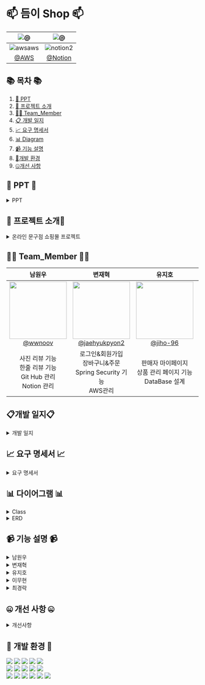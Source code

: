 #  📫 듬이 Shop 📫



<!--![256컬러](https://github.com/NovTeamProject/Team_Project/assets/145524959/3298851f-7534-4304-99b3-55106605b887)-->


<div>

| **![@](https://github.com/DeumE-Shop/DeumE-Shop/assets/145524959/9eb4164b-6aff-4d7e-95db-08819308bfca)** |  **![@](https://github.com/DeumE-Shop/DeumE-Shop/assets/145524959/5b99770c-ecc7-4cb8-bd7f-3daf8883278d)** |
| :------: |  :------: |
|  ![awsaws](https://github.com/NovTeamProject/Team_Project/assets/145963611/c33a2433-81d8-4137-88d6-c7c7c350a030)  |  ![notion2](https://github.com/NovTeamProject/Team_Project/assets/145963611/8e1e720e-e202-4ad8-9767-0befe6dcf529)  | 
|  [@AWS](http://deume.kro.kr)  |   [@Notion](https://feline-khaan-f70.notion.site/c388c2f473824cd8a40cf9d2f6707238?pvs=4)  |  


</div>

## 📚 목차 📚

01. [📂 PPT](#-PPT-)
02. [📖 프로젝트 소개](#-프로젝트-소개)
03. [🙋‍♀️ Team_Member](#%EF%B8%8F-team_member-%EF%B8%8F)
04. [📋 개발 일지](#개발-일지)
05. [📈  요구 명세서](#-요구-명세서-)
06. [📊 Diagram](#-다이어그램-)
07. [📹 기능 설명](#-기능-설명-)
08. [🔨개발 환경](#-개발-환경-)
09. [🤐개선 사항](#-개선-사항-)


## 📂 PPT 📂
<details><summary>PPT</summary>      

[<img src="https://github.com/DeumE-Shop/DeumE-Shop/assets/145524959/8356b741-de29-408a-8ef5-ead43fa5cf31" width="200px" height="200px">](https://www.canva.com/design/DAF6GN9LCiM/cuiRsAhDyBvKBWDXnjZ48g/view?utm_content=DAF6GN9LCiM&utm_campaign=designshare&utm_medium=link&utm_source=editor)
<br> 👆👆👆👆👆👆👆👆👆

</details>

## 📖 프로젝트 소개📖
<details><summary>온라인 문구점 쇼핑몰 프로젝트</summary>
<br>
 
### 개요
 
고객들에게 편리하고 학습에 필요한 문구 및  다양한제품을 판매하는 온라인 쇼핑몰을 구축하는 것입니다. <br/>
이를 통해 고객들은 집에서 편하게 쇼핑을 즐길 수 있으며, 다양한 제품을 필요로 하는 구매자와 제품을 파는 판매자가 쇼핑몰을 이용 합니다.

### 시장조사
 
- 경쟁사: 천재쇼핑몰,모닝글로리,문구랜드,알파
- 차별화 포인트: 관리자가 판매를 하는 것이 아니라 이용자가 판매자로 가입하여 판매를 합니다. (인증필요)

### 핵심 기능

- 회원가입 및 로그인 기능
- 제품 목록 및 상세페이지 표시
- 장바구니 및 주문 기능
- 리뷰 및 평점 기능
- 판매 실적 그래프 시각화

</details>



## 🙋‍♀️ Team_Member 🙋‍♀️

<div>

| **남원우** | **변재혁** | **유지호** | **이무현** | **최경락** | 
| :------: |  :------: | :------: | :------: | :------: | 
| [<img src="https://avatars.githubusercontent.com/u/145524959?v=4" height=150 width=150> <br/> @wwnoov](https://github.com/wwnoov) |[<img src="https://avatars.githubusercontent.com/u/145942491?v=4" height=150 width=150> <br/> @jaehyukpyon2](https://github.com/jaehyukpyon2)|[<img src="https://avatars.githubusercontent.com/u/145963790?v=4" height=150 width=150> <br/> @jiho-96](https://github.com/jiho-96)|[<img src="https://avatars.githubusercontent.com/u/145963633?v=4" height=150 width=150> <br/> @LMH9999](https://github.com/LMH9999)| [<img src="https://avatars.githubusercontent.com/u/140072536?v=4" height=150 width=150> <br/> @raknrak](https://github.com/raknrak) |
| 사진 리뷰 기능 <br>한줄 리뷰 기능<br>Git Hub 관리 <br>Notion 관리 |로그인&회원가입  <br> 장바구니&주문  <br> Spring Security 기능 <br> AWS관리 |  판매자 마이페이지 <br> 상품 관리 페이지 기능 <br> DataBase 설계 | 관리자 기능 <br> 공지사항 기능 <br> AWS관리 |상품 등록&수정 기능 <br> 상품 목록 기능 <br> Notion 관리| 

</div>


## 📋개발 일지📋
<details><summary>개발 일지</summary>

![image](https://github.com/Last-but-not-LEAST/LBNL/assets/145524959/7ee74521-51ab-47cc-b638-a43a225c1608)


</details>

## 📈 요구 명세서 📈

<details><summary>요구 명세서</summary>



https://github.com/DeumE-Shop/DeumE-Shop/assets/145524959/087bc6f0-0301-4eba-b463-1cf9df92aff7

[클릭시이동](https://feline-khaan-f70.notion.site/90cc985f6d4048c8a248e9375a6cc272)


</details>
  

## 📊 다이어그램 📊



<details><summary>Class</summary>

![LBNL2](https://github.com/DeumE-Shop/DeumE-Shop/assets/145524959/36105387-ceaa-4b45-8527-ec3648b5cbb7)


</details>


<details><summary>ERD</summary>
 
![image](https://github.com/DeumE-Shop/DeumE-Shop/assets/145524959/258b47b0-1dbd-4dd4-9d2f-f65a594f33c4)

    
</details>

## 📹 기능 설명 📹

<details><summary>남원우</summary> 
<br/>
 
![image](https://github.com/DeumE-Shop/DeumE-Shop/assets/145524959/6efb8de0-dad5-41da-9f6f-438e25a2df64)
 
</details>

<details><summary>변재혁</summary>
<br/>
 
![image](https://github.com/DeumE-Shop/DeumE-Shop/assets/145524959/d2b8de05-7dc7-46a6-96c3-0f957b3cccd1)

메인화면
<br />

https://github.com/DeumE-Project/DeumE-Shop/assets/145942491/83a0f56f-517b-49bf-abd2-14aec33e89ca

<br />

회원가입
<br/>

[https://github.com/DeumE-Project/DeumE-Shop/assets/145942491/767a3ba9-13cf-4fc5-afc0-3688e859784f](https://github.com/DeumE-Project/DeumE-Shop/assets/145942491/83ebdfb2-0329-4ca6-884c-0d99b3aed450)

<br/>

시큐리티 - 로그인
<br />

https://github.com/DeumE-Project/DeumE-Shop/assets/145942491/bd87520c-4966-42b7-87b4-f4468879e24b

<br />

고객로그인 후 장바구니 추가
<br/>

[https://github.com/DeumE-Project/DeumE-Shop/assets/145942491/25755deb-2528-4031-8d3e-53995c873886](https://github.com/DeumE-Project/DeumE-Shop/assets/145942491/bd87520c-4966-42b7-87b4-f4468879e24b)


비로그인 사용자가 장바구니 추가
<br/>

https://github.com/DeumE-Project/DeumE-Shop/assets/145942491/8f1188c1-2669-4f3a-b831-a78af1acdf70

고객 로그인 후 장바구니에 담긴 상품 주문<br/>

[https://github.com/DeumE-Project/DeumE-Shop/assets/145942491/ed45e782-8889-4a53-8847-9d48e87bc3be](https://github.com/DeumE-Project/DeumE-Shop/assets/145942491/08529836-fe38-4c8e-88cd-b95acad80608)

시큐리티 - 접근제한 <br />

[https://github.com/DeumE-Project/DeumE-Shop/assets/145942491/2851b125-dcc7-4dea-b389-52693c38353f](https://github.com/DeumE-Project/DeumE-Shop/assets/145942491/ba8b1f7d-ae44-4ae5-ab3b-1d87b7a2af4a)


 
</details>
 
<details><summary>유지호</summary>
<br/>

![image](https://github.com/DeumE-Shop/DeumE-Shop/assets/145524959/d05467ff-5a9d-4a9e-87fe-23e25e97cc66)

판매자 - 마이페이지 (매출 Chart.js 시각화, 판매 물품 배송 관리)

[https://github.com/DeumE-Project/DeumE-Shop/assets/145942491/c514426c-bf00-4391-9fb1-14f0a8755a6b](https://github.com/DeumE-Project/DeumE-Shop/assets/145942491/1d541736-b6a1-49a9-b8e1-efd17409eb33)

</details>

<details><summary>이무현</summary>
<br/>
 
![image](https://github.com/DeumE-Shop/DeumE-Shop/assets/145524959/079a0150-956f-4099-ab65-06ad9bee7b12)

판매자 관리

https://github.com/DeumE-Project/DeumE-Shop/assets/145942491/7fa8a2a1-bc23-4d41-9fbb-35fca3a990fe

판매자 거절 목록 관리

https://github.com/DeumE-Project/DeumE-Shop/assets/145942491/3aa969de-bb9f-469e-ad82-62bb2956833d

판매자 가입 승인 또는 거절

https://github.com/DeumE-Project/DeumE-Shop/assets/145942491/c078e5af-c922-4778-84fc-c5a19da4727b

공지사항 등록

https://github.com/DeumE-Project/DeumE-Shop/assets/145942491/4334d0f4-d7f6-48ea-9871-839af31c6d7c
</details>

<details><summary>최경락</summary>
<br/>
 
![image](https://github.com/DeumE-Shop/DeumE-Shop/assets/145524959/73a43545-d0fe-4bcc-94cb-4c8996b0e7b6)

판매자 - 상품 등록

[https://github.com/DeumE-Project/DeumE-Shop/assets/145942491/c48176f9-b01d-4503-87c3-eb6f4fd248a0](https://github.com/DeumE-Project/DeumE-Shop/assets/145942491/1f761aaf-dd56-4217-a37b-ed16e751019d)

판매자 - 등록된 상품 정보 수정

[https://github.com/DeumE-Project/DeumE-Shop/assets/145942491/10cd985b-bb92-4506-bac4-b0446eafff4a](https://github.com/DeumE-Project/DeumE-Shop/assets/145942491/931e1378-9dea-4161-be0d-a71ad96398cf)

판매자 - 등록된 상품 이미지 및 상세 이미지 수정

[https://github.com/DeumE-Project/DeumE-Shop/assets/145942491/fd21c5a8-4f8a-41f0-8fd4-398fd42ad519](https://github.com/DeumE-Project/DeumE-Shop/assets/145942491/bebda350-7d50-4ab7-8015-b365930fcd01)

상품 카테고리별 리스트 및 검색

[https://github.com/DeumE-Project/DeumE-Shop/assets/145942491/c1ae8fd8-cf9d-4731-b864-6bc45b55ac6a](https://github.com/DeumE-Project/DeumE-Shop/assets/145942491/ffefb7ed-e2f9-4438-a92c-c99863100791)

</details>



## 🤐 개선 사항 🤐

<details><summary>개선사항</summary>
<br/>
 

</details>

## 🔨 개발 환경 🔨
<div>
<img src="https://img.shields.io/badge/JAVA-C01818?style=flat-square&logo=coffeescript&logoColor=white" />
<img src="https://img.shields.io/badge/HTML5-E34F26?style=flat-square&logo=HTML5&logoColor=fff"/>
<img src="https://img.shields.io/badge/JavaScript-F7DF1E?style=flat-square&logo=JavaScript&logoColor=000"/>
<img src="https://img.shields.io/badge/spring-6DB33F?style=flat&logo=spring&logoColor=white" />
<img src="https://img.shields.io/badge/springsecurity-6DB33F?style=flat&logo=springsecurity&logoColor=white" />
     
<br>
<img src="https://img.shields.io/badge/bootstrap-7952B3?style=flat&logo=bootstrap&logoColor=white"/>
<img src="https://img.shields.io/badge/jquery-0769AD?style=flat&logo=jquery&logoColor=white"/>
<img src="https://img.shields.io/badge/CSS3-1572B6?style=flat-square&logo=CSS3&logoColor=fff"/>
<img src="https://img.shields.io/badge/MariaDB-003545?style=flat&logo=MariaDB&logoColor=white" />
<img src="https://img.shields.io/badge/Mybatis-000000?style=flat&logo=Fluentd&logoColor=white"/>
<br>

<img src="https://img.shields.io/badge/IntelliJ-000000?style=flat-square&logo=intellijidea&logoColor=white" />
<img src="https://img.shields.io/badge/Slack-4A154B?style=flat-square&logo=slack&logoColor=white" />
<img src="https://img.shields.io/badge/notion-000000?style=flat-square&logo=notion&logoColor=blue" />  
<img src="https://img.shields.io/badge/amazonaws-232F3E?style=flat-square&logo=amazonaws&logoColor=blue" />
<img src="https://img.shields.io/badge/GitHub-181717?style=flat-square&logo=GitHub&logoColor=white" />
<img src="https://img.shields.io/badge/Git-F05032?style=flat-square&logo=git&logoColor=white" />

</div>



